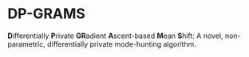 # DP-GRAMS

**D**ifferentially **P**rivate **GR**adient **A**scent-based **M**ean **S**hift: A novel, non-parametric, differentially private mode-hunting algorithm.